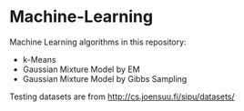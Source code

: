 # Machine-Learning
Machine Learning algorithms in this repository:
  - k-Means
  - Gaussian Mixture Model by EM
  - Gaussian Mixture Model by Gibbs Sampling

Testing datasets are from http://cs.joensuu.fi/sipu/datasets/
